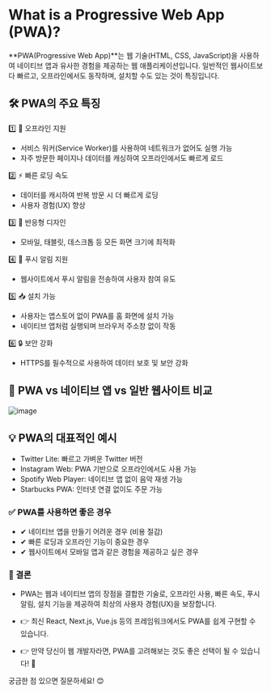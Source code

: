# What is a Progressive Web App (PWA)? 
**PWA(Progressive Web App)**는 웹 기술(HTML, CSS, JavaScript)을 사용하여 네이티브 앱과 유사한 경험을 제공하는 웹 애플리케이션입니다. 일반적인 웹사이트보다 빠르고, 오프라인에서도 동작하며, 설치할 수도 있는 것이 특징입니다.


## 🛠 PWA의 주요 특징

1️⃣ 📡 오프라인 지원
- 서비스 워커(Service Worker)를 사용하여 네트워크가 없어도 실행 가능
- 자주 방문한 페이지나 데이터를 캐싱하여 오프라인에서도 빠르게 로드

2️⃣ ⚡ 빠른 로딩 속도
- 데이터를 캐시하여 반복 방문 시 더 빠르게 로딩
- 사용자 경험(UX) 향상

3️⃣ 📱 반응형 디자인
- 모바일, 태블릿, 데스크톱 등 모든 화면 크기에 최적화

4️⃣ 🔔 푸시 알림 지원
- 웹사이트에서 푸시 알림을 전송하여 사용자 참여 유도

5️⃣ 📥 설치 가능
- 사용자는 앱스토어 없이 PWA를 홈 화면에 설치 가능
- 네이티브 앱처럼 실행되며 브라우저 주소창 없이 작동

6️⃣ 🔒 보안 강화
- HTTPS를 필수적으로 사용하여 데이터 보호 및 보안 강화

## 🚀 PWA vs 네이티브 앱 vs 일반 웹사이트 비교

![image](https://github.com/user-attachments/assets/122d1927-c3a8-458b-9e7e-a4280ec3ebcd)

## 💡 PWA의 대표적인 예시
- Twitter Lite: 빠르고 가벼운 Twitter 버전
- Instagram Web: PWA 기반으로 오프라인에서도 사용 가능
- Spotify Web Player: 네이티브 앱 없이 음악 재생 가능
- Starbucks PWA: 인터넷 연결 없이도 주문 가능


### ✅ PWA를 사용하면 좋은 경우
- ✔ 네이티브 앱을 만들기 어려운 경우 (비용 절감)
- ✔ 빠른 로딩과 오프라인 기능이 중요한 경우
- ✔ 웹사이트에서 모바일 앱과 같은 경험을 제공하고 싶은 경우

### 📢 결론
- PWA는 웹과 네이티브 앱의 장점을 결합한 기술로, 오프라인 사용, 빠른 속도, 푸시 알림, 설치 기능을 제공하여 최상의 사용자 경험(UX)을 보장합니다.

- 👉 최신 React, Next.js, Vue.js 등의 프레임워크에서도 PWA를 쉽게 구현할 수 있습니다.
- 👉 만약 당신이 웹 개발자라면, PWA를 고려해보는 것도 좋은 선택이 될 수 있습니다! 🚀

궁금한 점 있으면 질문하세요! 😊
